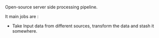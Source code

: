 Open-source server side processing pipeline.

It main jobs are : 
* Take Input data from different sources, transform the data and stash it somewhere.